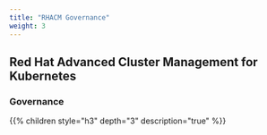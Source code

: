 ```yaml
---
title: "RHACM Governance"
weight: 3
---
```


## Red Hat Advanced Cluster Management for Kubernetes 
### Governance
{{% children style="h3" depth="3" description="true" %}}